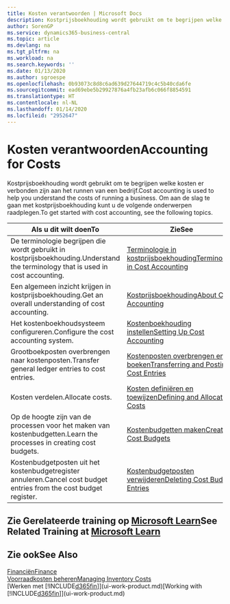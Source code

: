 ```yaml
---
title: Kosten verantwoorden | Microsoft Docs
description: Kostprijsboekhouding wordt gebruikt om te begrijpen welke kosten er verbonden zijn aan het runnen van een bedrijf. Om aan de slag te gaan met kostprijsboekhouding kunt u de volgende onderwerpen raadplegen.
author: SorenGP
ms.service: dynamics365-business-central
ms.topic: article
ms.devlang: na
ms.tgt_pltfrm: na
ms.workload: na
ms.search.keywords: ''
ms.date: 01/13/2020
ms.author: sgroespe
ms.openlocfilehash: 0b93073c8d8c6ad639d27644719c4c5b40cda6fe
ms.sourcegitcommit: ead69ebe5b29927876a4fb23afb6c066f8854591
ms.translationtype: HT
ms.contentlocale: nl-NL
ms.lasthandoff: 01/14/2020
ms.locfileid: "2952647"
---
```

# <a name="accounting-for-costs"></a><span data-ttu-id="e449d-104">Kosten verantwoorden</span><span class="sxs-lookup"><span data-stu-id="e449d-104">Accounting for Costs</span></span>
<span data-ttu-id="e449d-105">Kostprijsboekhouding wordt gebruikt om te begrijpen welke kosten er verbonden zijn aan het runnen van een bedrijf.</span><span class="sxs-lookup"><span data-stu-id="e449d-105">Cost accounting is used to help you understand the costs of running a business.</span></span> <span data-ttu-id="e449d-106">Om aan de slag te gaan met kostprijsboekhouding kunt u de volgende onderwerpen raadplegen.</span><span class="sxs-lookup"><span data-stu-id="e449d-106">To get started with cost accounting, see the following topics.</span></span>  

|<span data-ttu-id="e449d-107">Als u dit wilt doen</span><span class="sxs-lookup"><span data-stu-id="e449d-107">To</span></span>|<span data-ttu-id="e449d-108">Zie</span><span class="sxs-lookup"><span data-stu-id="e449d-108">See</span></span>|  
|--------|---------|  
|<span data-ttu-id="e449d-109">De terminologie begrijpen die wordt gebruikt in kostprijsboekhouding.</span><span class="sxs-lookup"><span data-stu-id="e449d-109">Understand the terminology that is used in cost accounting.</span></span>|[<span data-ttu-id="e449d-110">Terminologie in kostprijsboekhouding</span><span class="sxs-lookup"><span data-stu-id="e449d-110">Terminology in Cost Accounting</span></span>](finance-terminology-in-cost-accounting.md)|  
|<span data-ttu-id="e449d-111">Een algemeen inzicht krijgen in kostprijsboekhouding.</span><span class="sxs-lookup"><span data-stu-id="e449d-111">Get an overall understanding of cost accounting.</span></span>|[<span data-ttu-id="e449d-112">Kostprijsboekhouding</span><span class="sxs-lookup"><span data-stu-id="e449d-112">About Cost Accounting</span></span>](finance-about-cost-accounting.md)|  
|<span data-ttu-id="e449d-113">Het kostenboekhoudsysteem configureren.</span><span class="sxs-lookup"><span data-stu-id="e449d-113">Configure the cost accounting system.</span></span>|[<span data-ttu-id="e449d-114">Kostenboekhouding instellen</span><span class="sxs-lookup"><span data-stu-id="e449d-114">Setting Up Cost Accounting</span></span>](finance-set-up-cost-accounting.md)|  
|<span data-ttu-id="e449d-115">Grootboekposten overbrengen naar kostenposten.</span><span class="sxs-lookup"><span data-stu-id="e449d-115">Transfer general ledger entries to cost entries.</span></span>|[<span data-ttu-id="e449d-116">Kostenposten overbrengen en boeken</span><span class="sxs-lookup"><span data-stu-id="e449d-116">Transferring and Posting Cost Entries</span></span>](finance-transfer-and-post-cost-entries.md)|  
|<span data-ttu-id="e449d-117">Kosten verdelen.</span><span class="sxs-lookup"><span data-stu-id="e449d-117">Allocate costs.</span></span>|[<span data-ttu-id="e449d-118">Kosten definiëren en toewijzen</span><span class="sxs-lookup"><span data-stu-id="e449d-118">Defining and Allocating Costs</span></span>](finance-define-and-allocate-costs.md)|  
|<span data-ttu-id="e449d-119">Op de hoogte zijn van de processen voor het maken van kostenbudgetten.</span><span class="sxs-lookup"><span data-stu-id="e449d-119">Learn the processes in creating cost budgets.</span></span>|[<span data-ttu-id="e449d-120">Kostenbudgetten maken</span><span class="sxs-lookup"><span data-stu-id="e449d-120">Creating Cost Budgets</span></span>](finance-create-cost-budgets.md)|
|<span data-ttu-id="e449d-121">Kostenbudgetposten uit het kostenbudgetregister annuleren.</span><span class="sxs-lookup"><span data-stu-id="e449d-121">Cancel cost budget entries from the cost budget register.</span></span>|[<span data-ttu-id="e449d-122">Kostenbudgetposten verwijderen</span><span class="sxs-lookup"><span data-stu-id="e449d-122">Deleting Cost Budget Entries</span></span>](finance-how-to-delete-cost-budget-entries.md)|

## <a name="see-related-training-at-microsoft-learnlearnpathsuse-cost-accounting-dynamics-365-business-central"></a><span data-ttu-id="e449d-123">Zie Gerelateerde training op [Microsoft Learn](/learn/paths/use-cost-accounting-dynamics-365-business-central/)</span><span class="sxs-lookup"><span data-stu-id="e449d-123">See Related Training at [Microsoft Learn](/learn/paths/use-cost-accounting-dynamics-365-business-central/)</span></span>

## <a name="see-also"></a><span data-ttu-id="e449d-124">Zie ook</span><span class="sxs-lookup"><span data-stu-id="e449d-124">See Also</span></span>  
[<span data-ttu-id="e449d-125">Financiën</span><span class="sxs-lookup"><span data-stu-id="e449d-125">Finance</span></span>](finance.md)  
[<span data-ttu-id="e449d-126">Voorraadkosten beheren</span><span class="sxs-lookup"><span data-stu-id="e449d-126">Managing Inventory Costs</span></span>](finance-manage-inventory-costs.md)  
<span data-ttu-id="e449d-127">[Werken met [!INCLUDE[d365fin](includes/d365fin_md.md)]](ui-work-product.md)</span><span class="sxs-lookup"><span data-stu-id="e449d-127">[Working with [!INCLUDE[d365fin](includes/d365fin_md.md)]](ui-work-product.md)</span></span>
